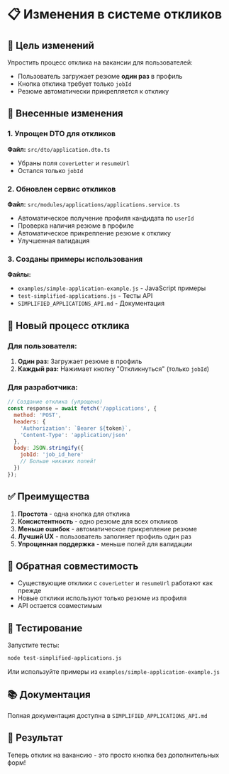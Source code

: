 # 📋 Изменения в системе откликов

## 🎯 Цель изменений

Упростить процесс отклика на вакансии для пользователей:
- Пользователь загружает резюме **один раз** в профиль
- Кнопка отклика требует только `jobId`
- Резюме автоматически прикрепляется к отклику

## 🔧 Внесенные изменения

### 1. Упрощен DTO для откликов
**Файл:** `src/dto/application.dto.ts`
- Убраны поля `coverLetter` и `resumeUrl`
- Остался только `jobId`

### 2. Обновлен сервис откликов
**Файл:** `src/modules/applications/applications.service.ts`
- Автоматическое получение профиля кандидата по `userId`
- Проверка наличия резюме в профиле
- Автоматическое прикрепление резюме к отклику
- Улучшенная валидация

### 3. Созданы примеры использования
**Файлы:**
- `examples/simple-application-example.js` - JavaScript примеры
- `test-simplified-applications.js` - Тесты API
- `SIMPLIFIED_APPLICATIONS_API.md` - Документация

## 🚀 Новый процесс отклика

### Для пользователя:
1. **Один раз:** Загружает резюме в профиль
2. **Каждый раз:** Нажимает кнопку "Откликнуться" (только `jobId`)

### Для разработчика:
```javascript
// Создание отклика (упрощено)
const response = await fetch('/applications', {
  method: 'POST',
  headers: {
    'Authorization': `Bearer ${token}`,
    'Content-Type': 'application/json'
  },
  body: JSON.stringify({
    jobId: 'job_id_here'
    // Больше никаких полей!
  })
});
```

## ✅ Преимущества

1. **Простота** - одна кнопка для отклика
2. **Консистентность** - одно резюме для всех откликов  
3. **Меньше ошибок** - автоматическое прикрепление резюме
4. **Лучший UX** - пользователь заполняет профиль один раз
5. **Упрощенная поддержка** - меньше полей для валидации

## 🔄 Обратная совместимость

- Существующие отклики с `coverLetter` и `resumeUrl` работают как прежде
- Новые отклики используют только резюме из профиля
- API остается совместимым

## 🧪 Тестирование

Запустите тесты:
```bash
node test-simplified-applications.js
```

Или используйте примеры из `examples/simple-application-example.js`

## 📚 Документация

Полная документация доступна в `SIMPLIFIED_APPLICATIONS_API.md`

## 🎉 Результат

Теперь отклик на вакансию - это просто кнопка без дополнительных форм!
